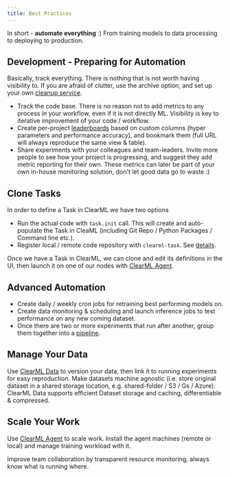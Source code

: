 ```yaml
---
title: Best Practices
---
```


In short - **automate everything** :)
From training models to data processing to deploying to production.

## Development - Preparing for Automation
Basically, track everything. There is nothing that is not worth having visibility to.
If you are afraid of clutter, use the archive option, and set up your own [cleanup service](../../guides/services/cleanup_service.md).

- Track the code base. There is no reason not to add metrics to any process in your workflow, even if it is not directly ML. Visibility is key to iterative improvement of your code / workflow.
- Create per-project [leaderboards](../../guides/ui/building_leader_board.md) based on custom columns 
  (hyper parameters and performance accuracy), and bookmark them (full URL will always reproduce the same view & table).
- Share experiments with your colleagues and team-leaders. 
  Invite more people to see how your project is progressing, and suggest they add metric reporting for their own.
  These metrics can later be part of your own in-house monitoring solution, don't let good data go to waste :)

## Clone Tasks
In order to define a Task in ClearML we have two options
- Run the actual code with `task.init` call. This will create and auto-populate the Task in CleaML (including Git Repo / Python Packages / Command line etc.).
- Register local / remote code repository with `clearml-task`. See [details](../../apps/clearml_task.md).

Once we have a Task in ClearML, we can clone and edit its definitions in the UI, then launch it on one of our nodes with [ClearML Agent](../../clearml_agent.md).

## Advanced Automation
- Create daily / weekly cron jobs for retraining best performing models on.
- Create data monitoring & scheduling and launch inference jobs to test performance on any new coming dataset.
- Once there are two or more experiments that run after another, group them together into a [pipeline](../../fundamentals/pipelines.md).

## Manage Your Data
Use [ClearML Data](../../clearml_data/clearml_data.md) to version your data, then link it to running experiments for easy reproduction.
Make datasets machine agnostic (i.e. store original dataset in a shared storage location, e.g. shared-folder / S3 / Gs / Azure).
ClearML Data supports efficient Dataset storage and caching, differentiable & compressed.

## Scale Your Work
Use [ClearML Agent](../../clearml_agent.md) to scale work. Install the agent machines (remote or local) and manage
training workload with it. 

Improve team collaboration by transparent resource monitoring, always know what is running where.
